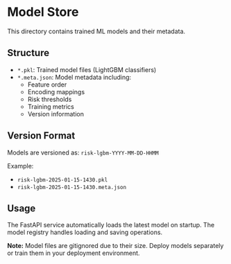 # Model Store

This directory contains trained ML models and their metadata.

## Structure

- `*.pkl`: Trained model files (LightGBM classifiers)
- `*.meta.json`: Model metadata including:
  - Feature order
  - Encoding mappings
  - Risk thresholds
  - Training metrics
  - Version information

## Version Format

Models are versioned as: `risk-lgbm-YYYY-MM-DD-HHMM`

Example:
- `risk-lgbm-2025-01-15-1430.pkl`
- `risk-lgbm-2025-01-15-1430.meta.json`

## Usage

The FastAPI service automatically loads the latest model on startup. The model registry handles loading and saving operations.

**Note:** Model files are gitignored due to their size. Deploy models separately or train them in your deployment environment.